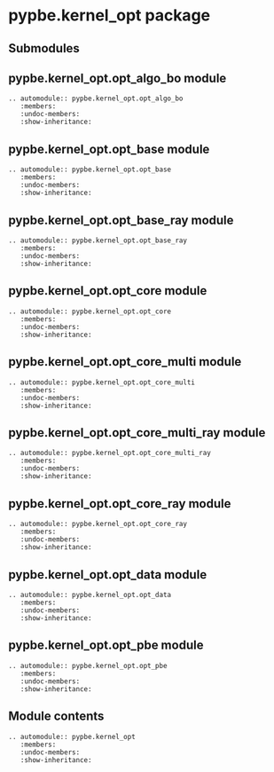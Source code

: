 # pypbe.kernel_opt package

## Submodules

## pypbe.kernel_opt.opt_algo_bo module

```{eval-rst}
.. automodule:: pypbe.kernel_opt.opt_algo_bo
   :members:
   :undoc-members:
   :show-inheritance:
```

## pypbe.kernel_opt.opt_base module

```{eval-rst}
.. automodule:: pypbe.kernel_opt.opt_base
   :members:
   :undoc-members:
   :show-inheritance:
```

## pypbe.kernel_opt.opt_base_ray module

```{eval-rst}
.. automodule:: pypbe.kernel_opt.opt_base_ray
   :members:
   :undoc-members:
   :show-inheritance:
```

## pypbe.kernel_opt.opt_core module

```{eval-rst}
.. automodule:: pypbe.kernel_opt.opt_core
   :members:
   :undoc-members:
   :show-inheritance:
```

## pypbe.kernel_opt.opt_core_multi module

```{eval-rst}
.. automodule:: pypbe.kernel_opt.opt_core_multi
   :members:
   :undoc-members:
   :show-inheritance:
```

## pypbe.kernel_opt.opt_core_multi_ray module

```{eval-rst}
.. automodule:: pypbe.kernel_opt.opt_core_multi_ray
   :members:
   :undoc-members:
   :show-inheritance:
```

## pypbe.kernel_opt.opt_core_ray module

```{eval-rst}
.. automodule:: pypbe.kernel_opt.opt_core_ray
   :members:
   :undoc-members:
   :show-inheritance:
```

## pypbe.kernel_opt.opt_data module

```{eval-rst}
.. automodule:: pypbe.kernel_opt.opt_data
   :members:
   :undoc-members:
   :show-inheritance:
```

## pypbe.kernel_opt.opt_pbe module

```{eval-rst}
.. automodule:: pypbe.kernel_opt.opt_pbe
   :members:
   :undoc-members:
   :show-inheritance:
```

## Module contents

```{eval-rst}
.. automodule:: pypbe.kernel_opt
   :members:
   :undoc-members:
   :show-inheritance:
```
